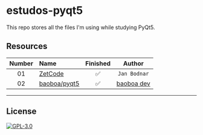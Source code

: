 # estudos-pyqt5

This repo stores all the files I'm using while studying PyQt5.

## Resources
| Number | Name | Finished | Author |
| :---: | :--- | :---: | :---: |
| 01 | [ZetCode](http://zetcode.com/)| :white_check_mark: | `Jan Bodnar` |
| 02 | [baoboa/pyqt5](https://github.com/baoboa/pyqt5)| :white_check_mark: | [baoboa dev](https://github.com/baoboa) |

---

## License

[![GPL-3.0](https://www.gnu.org/graphics/gplv3-127x51.png)](https://www.gnu.org/licenses/quick-guide-gplv3.html)